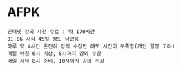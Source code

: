 # AFPK
    인터넷 강의 사전 수료 : 약 170시간
    01.06 시작 45일 정도 남았음
    하루 약 4시간 온전히 강의 수강만 해도 시간이 부족함(개인 일정 고려)
    매일 아침 6시 기상, 8시까지 강의 수강
    매일 저녁 8시 준비, 10시까지 강의 수강
